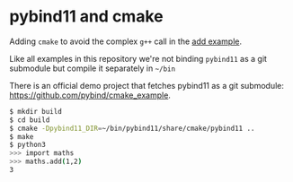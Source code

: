 # pybind11 and cmake

Adding `cmake` to avoid the complex `g++` call in the [add example](../add).

Like all examples in this repository we're not binding `pybind11` as a git submodule but compile it separately in `~/bin`

There is an official demo project that fetches pybind11 as a git submodule: <https://github.com/pybind/cmake_example>.

~~~.sh
$ mkdir build
$ cd build
$ cmake -Dpybind11_DIR=~/bin/pybind11/share/cmake/pybind11 ..
$ make
$ python3
>>> import maths
>>> maths.add(1,2)
3
~~~

